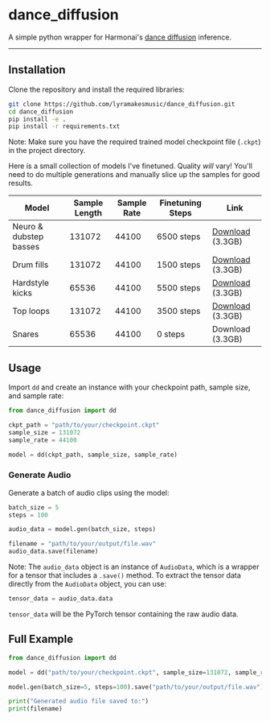 # dance_diffusion

A simple python wrapper for Harmonai's [dance diffusion](https://github.com/Harmonai-org/sample-generator) inference.

---

## Installation

Clone the repository and install the required libraries:

```bash
git clone https://github.com/lyramakesmusic/dance_diffusion.git
cd dance_diffusion
pip install -e .
pip install -r requirements.txt
```

Note: Make sure you have the required trained model checkpoint file (`.ckpt`) in the project directory.

Here is a small collection of models I've finetuned. Quality *will* vary! You'll need to do multiple generations and manually slice up the samples for good results.

| Model      | Sample Length | Sample Rate | Finetuning Steps | Link |
| ----------- | ----------- | ----------- | ----------- |----------- |
| Neuro & dubstep basses | 131072 | 44100 | 6500 steps | [Download](https://drive.google.com/file/d/1-IL74bhrZKrYbjfmEmG70dEWezFfxJgW/view?usp=sharing) (3.3GB)|
| Drum fills   | 131072 | 44100 | 1500 steps | [Download](https://drive.google.com/file/d/1-B2S1AhyDz4eMK9n3xRnPclW4OzV7lLf/view?usp=sharing) (3.3GB)        |
| Hardstyle kicks | 65536 | 44100 | 5500 steps | [Download](https://drive.google.com/file/d/1-S6gGj5qW1mKQP4yxNyO4XXpUzZkjYsU/view?usp=sharing) (3.3GB)  |
| Top loops | 131072 | 44100 | 3500 steps | [Download](https://drive.google.com/file/d/1-IMK47o1HhqCSHoolsEx-cKnIijkrDDC/view?usp=sharing) (3.3GB) |
| Snares | 65536 | 44100 | 0 steps | Download (3.3GB) |


## Usage

Import `dd` and create an instance with your checkpoint path, sample size, and sample rate:

```python
from dance_diffusion import dd

ckpt_path = "path/to/your/checkpoint.ckpt"
sample_size = 131072
sample_rate = 44100

model = dd(ckpt_path, sample_size, sample_rate)
```

### Generate Audio

Generate a batch of audio clips using the model:

```python
batch_size = 5
steps = 100

audio_data = model.gen(batch_size, steps)

filename = "path/to/your/output/file.wav"
audio_data.save(filename)
```

Note: The `audio_data` object is an instance of `AudioData`, which is a wrapper for a tensor that includes a `.save()` method. To extract the tensor data directly from the `AudioData` object, you can use:

```python
tensor_data = audio_data.data
```

`tensor_data` will be the PyTorch tensor containing the raw audio data.

## Full Example

```python
from dance_diffusion import dd

model = dd("path/to/your/checkpoint.ckpt", sample_size=131072, sample_rate=44100)

model.gen(batch_size=5, steps=100).save("path/to/your/output/file.wav")

print("Generated audio file saved to:")
print(filename)
```
